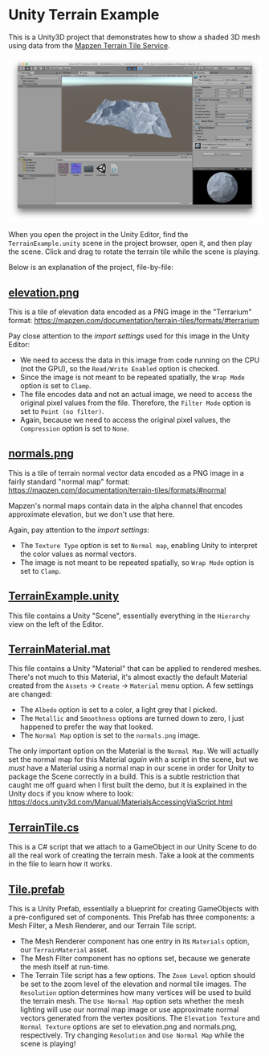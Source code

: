 # Unity Terrain Example

This is a Unity3D project that demonstrates how to show a shaded 3D mesh using data from the [Mapzen Terrain Tile Service](https://mapzen.com/documentation/terrain-tiles/).

![Screenshot.png](Screenshot.png)

When you open the project in the Unity Editor, find the `TerrainExample.unity` scene in the project browser, open it, and then play the scene. Click and drag to rotate the terrain tile while the scene is playing.

Below is an explanation of the project, file-by-file:

## [elevation.png](Assets/elevation.png)

This is a tile of elevation data encoded as a PNG image in the "Terrarium" format: https://mapzen.com/documentation/terrain-tiles/formats/#terrarium

Pay close attention to the _import settings_ used for this image in the Unity Editor:
 - We need to access the data in this image from code running on the CPU (not the GPU), so the `Read/Write Enabled` option is checked.
 - Since the image is not meant to be repeated spatially, the `Wrap Mode` option is set to `Clamp`.
 - The file encodes data and not an actual image, we need to access the original pixel values from the file. Therefore, the `Filter Mode` option is set to `Point (no filter)`.
 - Again, because we need to access the original pixel values, the `Compression` option is set to `None`.

## [normals.png](Assets/normals.png)

This is a tile of terrain normal vector data encoded as a PNG image in a fairly standard "normal map" format: https://mapzen.com/documentation/terrain-tiles/formats/#normal

Mapzen's normal maps contain data in the alpha channel that encodes approximate elevation, but we don't use that here.

Again, pay attention to the _import settings_:
 - The `Texture Type` option is set to `Normal map`, enabling Unity to interpret the color values as normal vectors.
 - The image is not meant to be repeated spatially, so `Wrap Mode` option is set to `Clamp`.

## [TerrainExample.unity](Assets/TerrainExample.unity)

This file contains a Unity "Scene", essentially everything in the `Hierarchy` view on the left of the Editor.

## [TerrainMaterial.mat](Assets/TerrainMaterial.mat)

This file contains a Unity "Material" that can be applied to rendered meshes. There's not much to this Material, it's almost exactly the default Material created from the `Assets` -> `Create` -> `Material` menu option. A few settings are changed:
 - The `Albedo` option is set to a color, a light grey that I picked.
 - The `Metallic` and `Smoothness` options are turned down to zero, I just happened to prefer the way that looked.
 - The `Normal Map` option is set to the `normals.png` image.

The only important option on the Material is the `Normal Map`. We will actually set the normal map for this Material _again_ with a script in the scene, but we _must_ have a Material using a normal map in our scene in order for Unity to package the Scene correctly in a build. This is a subtle restriction that caught me off guard when I first built the demo, but it is explained in the Unity docs if you know where to look: https://docs.unity3d.com/Manual/MaterialsAccessingViaScript.html

## [TerrainTile.cs](Assets/TerrainTile.cs)

This is a C# script that we attach to a GameObject in our Unity Scene to do all the real work of creating the terrain mesh. Take a look at the comments in the file to learn how it works.

## [Tile.prefab](Assets/Tile.prefab)

This is a Unity Prefab, essentially a blueprint for creating GameObjects with a pre-configured set of components. This Prefab has three components: a Mesh Filter, a Mesh Renderer, and our Terrain Tile script.
 - The Mesh Renderer component has one entry in its `Materials` option, our `TerrainMaterial` asset.
 - The Mesh Filter component has no options set, because we generate the mesh itself at run-time.
 - The Terrain Tile script has a few options. The `Zoom Level` option should be set to the zoom level of the elevation and normal tile images. The `Resolution` option determines how many vertices will be used to build the terrain mesh. The `Use Normal Map` option sets whether the mesh lighting will use our normal map image or use approximate normal vectors generated from the vertex positions. The `Elevation Texture` and `Normal Texture` options are set to elevation.png and normals.png, respectively. Try changing `Resolution` and `Use Normal Map` while the scene is playing!

